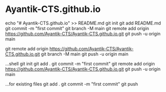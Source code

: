 # Ayantik-CTS.github.io

echo "# Ayantik-CTS.github.io" >> README.md
git init
git add README.md
git commit -m "first commit"
git branch -M main
git remote add origin https://github.com/Ayantik-CTS/Ayantik-CTS.github.io.git
git push -u origin main

git remote add origin https://github.com/Ayantik-CTS/Ayantik-CTS.github.io.git
git branch -M main
git push -u origin main

...shell
git init
git add .
git commit -m "first commit"
git remote add origin https://github.com/Ayantik-CTS/Ayantik-CTS.github.io.git
git push -u origin main

...for existing files
git add .
git commit -m "first commit"
git push


